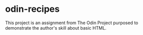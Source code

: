 # odin-recipes
This project is an assignment from The Odin Project purposed to demonstrate the author's skill about basic HTML.